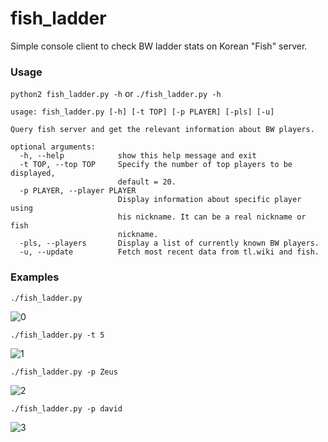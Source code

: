 # fish_ladder
Simple console client to check BW ladder stats on Korean "Fish" server.

### Usage
`python2 fish_ladder.py -h` or `./fish_ladder.py -h`
```
usage: fish_ladder.py [-h] [-t TOP] [-p PLAYER] [-pls] [-u]

Query fish server and get the relevant information about BW players.

optional arguments:
  -h, --help            show this help message and exit
  -t TOP, --top TOP     Specify the number of top players to be displayed,
                        default = 20.
  -p PLAYER, --player PLAYER
                        Display information about specific player using
                        his nickname. It can be a real nickname or fish
                        nickname.
  -pls, --players       Display a list of currently known BW players.
  -u, --update          Fetch most recent data from tl.wiki and fish.
  ```



### Examples
`./fish_ladder.py`

![0](http://i.imgur.com/i5rDwyh.png)

`./fish_ladder.py -t 5`

![1](http://i.imgur.com/YXx4nsi.png)

`./fish_ladder.py -p Zeus`

![2](http://i.imgur.com/0IjaEXB.png)

`./fish_ladder.py -p david`

![3](http://i.imgur.com/24TBl4R.png)
